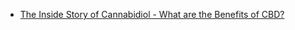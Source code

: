 

- [The Inside Story of Cannabidiol - What are the Benefits of CBD?](https://www.youtube.com/watch?v=3bZb10ZxpBk&feature=youtu.be)